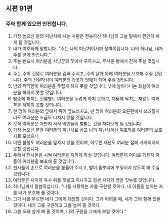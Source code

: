 ## 시편 91편

### 주와 함께 있으면 안전합니다.
1. 가장 높으신 분의 피난처에 사는 사람은 전능하신 하나님의 그늘 밑에서 편안히 쉬게 될 것입니다.
2. 내가 여호와께 말합니다. "주는 나의 피난처이시며 성벽이십니다. 나의 하나님, 내가 주를 굳게 믿습니다."
3. 주는 반드시 여러분을 사냥꾼의 덫에서 구하시고, 무서운 병에서 건져 주실 것입니다.
4. 주는 주의 깃털로 여러분을 감싸 주시고, 주의 날개 아래 여러분을 보호해 주실 것입니다. 주의 신실하심이 여러분의 갑옷과 방패가 되어 주실 것입니다.
5. 밤의 적막함이 여러분을 두렵게 하지 못할 것입니다. 낮에 날아다니는 화살이 여러분을 해하지 못할 것입니다.
6. 밤중에 퍼지는 전염병도 여러분을 두렵게 하지 못하고, 대낮에 닥치는 재앙도 여러분을 해하지 못할 것입니다.
7. 천 명이 여러분의 옆에서 죽어 엎드러지고, 만 명이 여러분의 오른편에서 쓰러질지라도 여러분은 조금도 다치지 않을 것입니다.
8. 오직 여러분은 가만히 서서 악인들이 벌받는 것을 쳐다보게 될 것입니다.
9. 가장 높으신 분을 여러분의 피난처로 삼고 나의 피난처이신 여호와를 여러분의 보호자로 모셨으니
10. 어떤 불행도 여러분을 덮치지 않을 것이며, 아무런 재난도 여러분 집에 가까이하지 못할 것입니다.
11. 주께서 천사들을 시켜 여러분을 지키게 하실 것입니다. 여러분이 어디로 가든지 저들이 여러분을 보호해 줄 것입니다.
12. 천사들이 손으로 여러분을 붙들어 주시고, 발이 돌뿌리에 부딪히지 않도록 해 주실 것입니다.
13. 여러분은 사자와 독사 위를 짓밟고 지나가고 힘센 사자와 뱀을 짓누를 것입니다.
14. 하나님께서 말씀하십니다. "나를 사랑하는 자를 구원할 것이다. 내 이름을 높이는 자를 내가 보호해 줄 것이다.
15. 그가 나를 부르면 내가 그에게 대답할 것이다. 그가 어려울 때, 내가 그와 함께 있을 것이다. 내가 그를 구원하고 그를 높여 줄 것이다.
16. 그를 오래 살게 해 줄 것이며, 나의 구원을 그에게 보일 것이다."